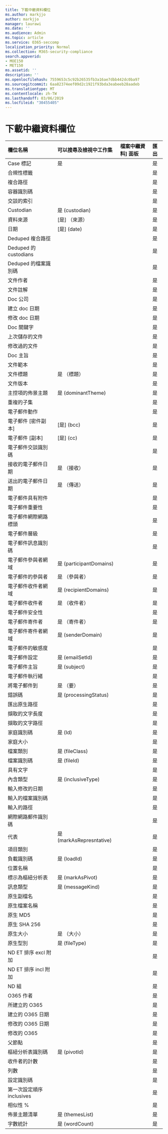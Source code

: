 ```yaml
---
title: 下載中繼資料欄位
ms.author: markjjo
author: markjjo
manager: laurawi
ms.date: ''
ms.audience: Admin
ms.topic: article
ms.service: O365-seccomp
localization_priority: Normal
ms.collection: M365-security-compliance
search.appverid:
- MOE150
- MET150
ms.assetid: ''
description: ''
ms.openlocfilehash: 7559653c5c92b26535fb3a16ae7dbb442dc0ba97
ms.sourcegitcommit: 6aa82374eef09d2c1921f93bda3eabeeb28aadeb
ms.translationtype: MT
ms.contentlocale: zh-TW
ms.lasthandoff: 03/06/2019
ms.locfileid: "30455405"
---
```

# <a name="document-metadata-fields"></a>下載中繼資料欄位


|**欄位名稱** </br>|**可以搜尋及檢視中工作集** |**檔案中繼資料] 面板** |**匯出** |
|:-------------------------- |:---------------------------------------- |:------------------------|:------------------|
|Case 標記                  | 是                                             |                         | 是         |
|合規性標籤          |                                                 |                         | 是         |
|複合路徑              |                                                 |                         | 是         |
|容器識別碼               |                                                 |                         | 是         |
|交談的索引         |                                                 |                         | 是         |
|Custodian                  | 是 (custodian)                                 |                         | 是         |
|資料來源                | [是] （來源）                                    |                         | 是         |
|日期                       | [是] (date)                                      |                         | 是         |
|Deduped 複合路徑      |                                                 |                         | 是         |
|Deduped 的 custodians         |                                                 |                         | 是         |
|Deduped 的檔案識別碼           |                                                 |                         | 是         |
|文件作者                |                                                 |                         | 是         |
|文件註解               |                                                 |                         | 是         |
|Doc 公司                |                                                 |                         | 是         |
|建立 doc 日期           |                                                 |                         | 是         |
|修改 doc 日期          |                                                 |                         | 是         |
|Doc 關鍵字               |                                                 |                         | 是         |
|上次儲存的文件          |                                                 |                         | 是         |
|修改過的文件            |                                                 |                         | 是         |
|Doc 主旨                |                                                 |                         | 是         |
|文件範本               |                                                 |                         | 是         |
|文件標題                  | 是 （標題）                                     |                         | 是         |
|文件版本                |                                                 |                         | 是         |
|主控項的佈景主題             | 是 (dominantTheme)                             |                         | 是         |
|重複的子集           |                                                 |                         | 是         |
|電子郵件動作               |                                                 |                         | 是         |
|電子郵件 [密件副本]                  | [是] (bcc)                                       |                         | 是         |
|電子郵件 [副本]                   | [是] (cc)                                        |                         | 是         |
|電子郵件交談識別碼      |                                                 |                         | 是         |
|接收的電子郵件日期        | 是 （接收）                                  |                         | 是         |
|送出的電子郵件日期            | 是 （傳送）                                      |                         | 是         |
|電子郵件具有附件       |                                                 |                         | 是         |
|電子郵件重要性           |                                                 |                         | 是         |
|電子郵件網際網路標頭     |                                                 |                         | 是         |
|電子郵件層級                |                                                 |                         | 是         |
|電子郵件訊息識別碼           |                                                 |                         | 是         |
|電子郵件參與者網域  | 是 (participantDomains)                        |                         | 是         |
|電子郵件的參與者         | 是 （參與者）                              |                         | 是         |
|電子郵件收件者網域    | 是 (recipientDomains)                          |                         | 是         |
|電子郵件收件者           | 是 （收件者）                                |                         | 是         |
|電子郵件安全性             |                                                 |                         | 是         |
|電子郵件寄件者               | 是 （寄件者）                                    |                         | 是         |
|電子郵件寄件者網域        | 是 (senderDomain)                              |                         | 是         |
|電子郵件的敏感度          |                                                 |                         | 是         |
|電子郵件設定                  | 是 (emailSetId)                                |                         | 是         |
|電子郵件主旨              | 是 (subject)                                   |                         | 是         |
|電子郵件執行緒               |                                                 |                         | 是         |
|將電子郵件到                   | 是 （要）                                        |                         | 是         |
|錯誤碼                 | 是 (processingStatus)                          |                         | 是         |
|匯出原生路徑         |                                                 |                         | 是         |
|擷取的文字長度      |                                                 |                         | 是         |
|擷取的文字路徑        |                                                 |                         | 是         |
|家庭識別碼                  | 是 (Id)                                  |                         | 是         |
|家庭大小                |                                                 |                         | 是         |
|檔案類別                 | 是 (fileClass)                                 |                         | 是         |
|檔案識別碼                    | 是 (fileId)                                    |                         | 是         |
|具有文字                   |                                                 |                         | 是         |
|內含類型             | 是 (inclusiveType)                             |                         | 是         |
|輸入修改的日期        |                                                 |                         | 是         |
|輸入的檔案識別碼              |                                                 |                         | 是         |
|輸入的路徑                 |                                                 |                         | 是         |
|網際網路郵件識別碼        |                                                 |                         | 是         |
|代表          | 是 (markAsRepresntative)                       |                         | 是         |
|項目類別                 |                                                 |                         | 是         |
|負載識別碼                    | 是 (loadId)                                    |                         | 是         |
|位置名稱              |                                                 |                         | 是         |
|標示為樞紐分析表            | 是 (markAsPivot)                               |                         | 是         |
|訊息類型               | 是 (messageKind)                               |                         | 是         |
|原生副檔名           |                                                 |                         | 是         |
|原生檔案名稱           |                                                 |                         | 是         |
|原生 MD5                 |                                                 |                         | 是         |
|原生 SHA 256             |                                                 |                         | 是         |
|原生大小                | 是 （大小）                                      |                         | 是         |
|原生型別                | 是 (fileType)                                  |                         | 是         |
|ND ET 排序 excl 附加     |                                                 |                         | 是         |
|ND ET 排序 incl 附加     |                                                 |                         | 是         |
|ND 組                     |                                                 |                         | 是         |
|O365 作者               |                                                 |                         | 是         |
|所建立的 O365            |                                                 |                         | 是         |
|建立的 O365 日期          |                                                 |                         | 是         |
|修改的 O365 日期         |                                                 |                         | 是         |
|修改的 O365           |                                                 |                         | 是         |
|父節點                |                                                 |                         | 是         |
|樞紐分析表識別碼                   | 是 (pivotId)                                   |                         | 是         |
|收件者的計數            |                                                 |                         | 是         |
|列數                 |                                                 |                         | 是         |
|設定識別碼                     |                                                 |                         | 是         |
|第一次設定順序 inclusives |                                                 |                         | 是         |
|相似性 %         |                                                 |                         | 是         |
|佈景主題清單                | 是 (themesList)                                |                         | 是         |
|字數統計                 | 是 (wordCount)                                 |                         | 是         |
